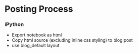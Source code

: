 
Posting Process
===============


### iPython

- Export notebook as html
- Copy html source (excluding inline css styling) to blog post
- use blog_default layout

